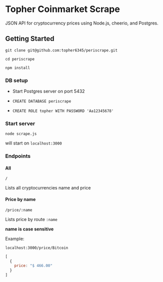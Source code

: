 # Topher Coinmarket Scrape

JSON API for cryptocurrency prices using Node.js, cheerio, and Postgres.


## Getting Started

`git clone git@github.com:topher6345/periscrape.git`

`cd periscrape`

`npm install`

### DB setup

* Start Postgres server on port 5432

* `CREATE DATABASE periscrape`

* `CREATE ROLE topher WITH PASSWORD 'Aa12345678'`

### Start server 

`node scrape.js`

will start on `localhost:3000`

### Endpoints


#### All

`/`

Lists all cryptocurrencies name and price

#### Price by name

`/price/:name`

Lists price by route `:name`

**name is case sensitive**

Example: 

`localhost:3000/price/Bitcoin`

```javascript
[
  {
    price: "$ 466.00"
  }
]
```


